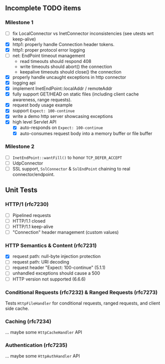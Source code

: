 ## Incomplete TODO items

### Milestone 1

- [ ] fix LocalConnector vs InetConnector inconsistencies (see utests wrt keep-alive)
- [x] http1: properly handle Connection header tokens.
- [x] http1: proper protocol error logging
- [ ] net: EndPoint timeout management
  - read timeouts should respond 408
  - write timeouts should abort() the connection
  - keepalive timeouts should close() the connection
- [x] properly handle uncaught exceptions in http connector
- [x] logging api
- [x] implement InetEndPoint::localAddr / remoteAddr
- [x] fully support GET/HEAD on static files (including client cache awareness, range requests).
- [x] request body usage example
- [x] support `Expect: 100-continue`
- [x] write a demo http server showcasing exceptions
- [x] high level Servlet API
  - [x] auto-responds on `Expect: 100-continue`
  - [x] auto-consumes request body into a memory buffer or file buffer

### Milestone 2

- [ ] `InetEndPoint::wantFill()` to honor `TCP_DEFER_ACCEPT`
- [ ] UdpConnector
- [ ] SSL support, `SslConnector` & `SslEndPoint` chaining to real
      connector/endpoint.

## Unit Tests

### HTTP/1 (rfc7230)

- [ ] Pipelined requests
- [ ] HTTP/1.1 closed
- [ ] HTTP/1.1 keep-alive
- [ ] "Connection" header management (custom values)

### HTTP Semantics & Content (rfc7231)

- [x] request path: null-byte injection protection
- [ ] request path: URI decoding
- [ ] request header "Expect: 100-continue" (5.1.1)
- [ ] unhandled exceptions should cause a 500
- [ ] HTTP version not supported (6.6.6)

### Conditional Requests (rfc7232) & Ranged Requests (rfc7273)

Tests `HttpFileHandler` for conditional requests, ranged requests,
and client side cache.

### Caching (rfc7234)

... maybe some `HttpCacheHandler` API

### Authentication (rfc7235)

... maybe some `HttpAuthHandler` API

